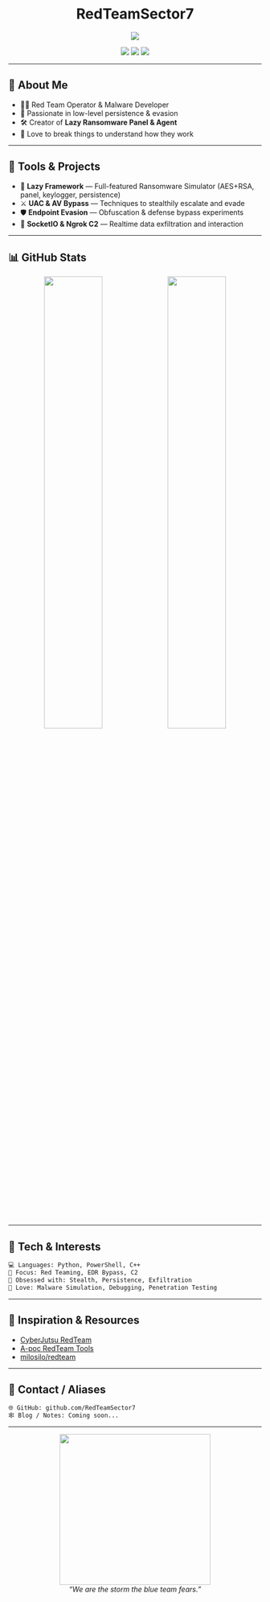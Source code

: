 <h1 align="center">RedTeamSector7</h1>

<p align="center">
  <img src="https://readme-typing-svg.herokuapp.com?color=FF0000&center=true&vCenter=true&lines=Offensive+Security+Researcher;Advanced+Persistence+Techniques;Red+Team+Operator;Custom+C2+Builder" />
</p>

<p align="center">
  <img src="https://img.shields.io/badge/Red%20Team-Active-red?style=for-the-badge&logo=protonvpn" />
  <img src="https://img.shields.io/badge/Evasion-Techniques-critical?style=for-the-badge&logo=virustotal" />
  <img src="https://img.shields.io/badge/Ransomware-Simulator-black?style=for-the-badge&logo=gnuprivacyguard" />
</p>

---

## 👾 About Me

- 👨‍💻 Red Team Operator & Malware Developer  
- 🧠 Passionate in low-level persistence & evasion  
- 🛠️ Creator of **Lazy Ransomware Panel & Agent**  
- 💬 Love to break things to understand how they work  

---

## 🔧 Tools & Projects

- 🧪 **Lazy Framework** — Full-featured Ransomware Simulator (AES+RSA, panel, keylogger, persistence)
- ⚔️ **UAC & AV Bypass** — Techniques to stealthily escalate and evade
- 🛡️ **Endpoint Evasion** — Obfuscation & defense bypass experiments
- 📡 **SocketIO & Ngrok C2** — Realtime data exfiltration and interaction

---

## 📊 GitHub Stats

<div align="center">
  <img width="48%" src="https://github-readme-stats.vercel.app/api?username=RedTeamSector7&show_icons=true&theme=radical" />
  <img width="48%" src="https://github-readme-stats.vercel.app/api/top-langs/?username=RedTeamSector7&layout=compact&theme=radical" />
</div>

---

## 🎯 Tech & Interests

```bash
💻 Languages: Python, PowerShell, C++
🎯 Focus: Red Teaming, EDR Bypass, C2
🔐 Obsessed with: Stealth, Persistence, Exfiltration
🧪 Love: Malware Simulation, Debugging, Penetration Testing
```

---

## 🧠 Inspiration & Resources

- [CyberJutsu RedTeam](https://github.com/CyberJutsu/RedTeam)
- [A-poc RedTeam Tools](https://github.com/A-poc/RedTeam-Tools)
- [milosilo/redteam](https://github.com/milosilo/redteam)

---

## 🔗 Contact / Aliases

```bash
🌐 GitHub: github.com/RedTeamSector7
🕸️ Blog / Notes: Coming soon...
```

---

<p align="center">
  <img src="https://i.gifer.com/7Lx5.gif" width="300" />
  <br><i>“We are the storm the blue team fears.”</i>
</p>
